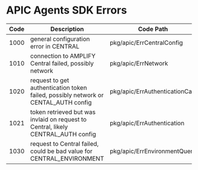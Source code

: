 # APIC Agents SDK Errors

| Code | Description                                                                        | Code Path                      |
| ---- | ---------------------------------------------------------------------------------- | ------------------------------ |
| 1000 | general configuration error in CENTRAL                                             | pkg/apic/ErrCentralConfig      |
| 1010 | connection to AMPLIFY Central failed, possibly network                             | pkg/apic/ErrNetwork            |
| 1020 | request to get authentication token failed, possibly network or CENTAL_AUTH config | pkg/apic/ErrAuthenticationCall |
| 1021 | token retrieved but was invlaid on request to Central, likely CENTRAL_AUTH config  | pkg/apic/ErrAuthentication     |
| 1030 | request to Central failed, could be bad value for CENTRAL_ENVIRONMENT              | pkg/apic/ErrEnvironmentQuery   |
